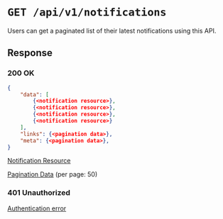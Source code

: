 # `GET /api/v1/notifications`
Users can get a paginated list of their latest notifications using this API.


## Response

### 200 OK

```json
{
    "data": [
        {<notification resource>},
        {<notification resource>},
        {<notification resource>},
        {<notification resource>}
    ],
    "links": {<pagination data>},
    "meta": {<pagination data>},
}
```

[Notification Resource](notification_resource.md)

[Pagination Data](../_globals/pagination-data.md) (per page: 50)

### 401 Unauthorized
[Authentication error](../_globals/authentication-errors.md)
